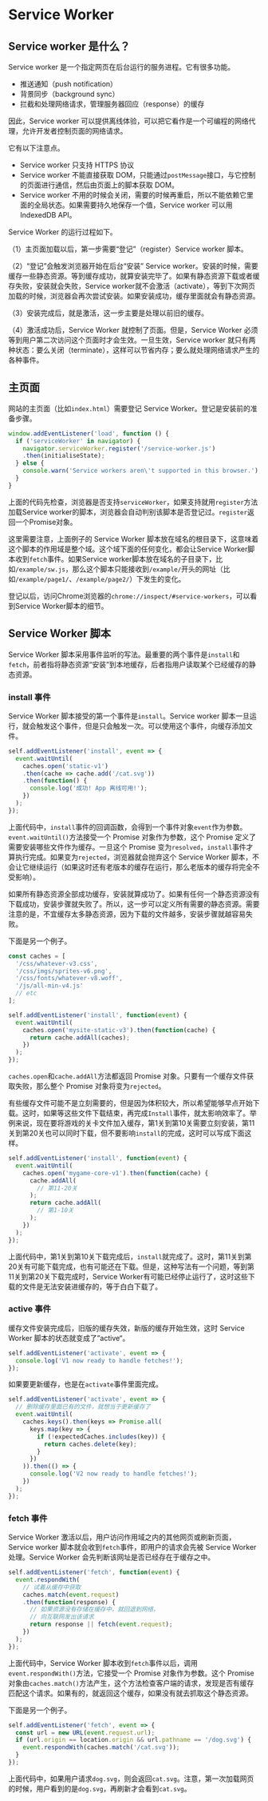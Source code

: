 
# Service Worker


## Service worker 是什么？

Service worker 是一个指定网页在后台运行的服务进程。它有很多功能。

- 推送通知（push notification）
- 背景同步（background sync）
- 拦截和处理网络请求，管理服务器回应（response）的缓存

因此，Service worker 可以提供离线体验，可以把它看作是一个可编程的网络代理，允许开发者控制页面的网络请求。

它有以下注意点。

- Service worker 只支持 HTTPS 协议
- Service worker 不能直接获取 DOM，只能通过`postMessage`接口，与它控制的页面进行通信，然后由页面上的脚本获取 DOM。
- Service worker 不用的时候会关闭，需要的时候再重启，所以不能依赖它里面的全局状态。如果需要持久地保存一个值，Service worker 可以用 IndexedDB API。

Service Worker 的运行过程如下。

（1）主页面加载以后，第一步需要“登记”（register）Service worker 脚本。

（2）“登记”会触发浏览器开始在后台“安装” Service worker。安装的时候，需要缓存一些静态资源。等到缓存成功，就算安装完毕了。如果有静态资源下载或者缓存失败，安装就会失败，Service worker就不会激活（activate），等到下次网页加载的时候，浏览器会再次尝试安装。如果安装成功，缓存里面就会有静态资源。

（3）安装完成后，就是激活，这一步主要是处理以前旧的缓存。

（4）激活成功后，Service Worker 就控制了页面。但是，Service Worker 必须等到用户第二次访问这个页面时才会生效。一旦生效，Service worker 就只有两种状态：要么关闭（terminate），这样可以节省内存；要么就处理网络请求产生的各种事件。

## 主页面

网站的主页面（比如`index.html`）需要登记 Service Worker。登记是安装前的准备步骤。

```javascript
window.addEventListener('load', function () {
  if ('serviceWorker' in navigator) {
    navigator.serviceWorker.register('/service-worker.js')
    .then(initialiseState);
  } else {
    console.warn('Service workers aren\'t supported in this browser.');
  }
}
```

上面的代码先检查，浏览器是否支持`serviceWorker`，如果支持就用`register`方法加载Service worker的脚本，浏览器会自动判别该脚本是否登记过。`register`返回一个Promise对象。

这里需要注意，上面例子的 Service Worker 脚本放在域名的根目录下，这意味着这个脚本的作用域是整个域。这个域下面的任何变化，都会让Service Worker脚本收到`fetch`事件。如果Service worker脚本放在域名的子目录下，比如`/example/sw.js`，那么这个脚本只能接收到`/example/`开头的网址（比如`/example/page1/`、`/example/page2/`）下发生的变化。

登记以后，访问Chrome浏览器的`chrome://inspect/#service-workers`，可以看到Service Worker脚本的细节。

## Service Worker 脚本

Service Worker 脚本采用事件监听的写法。最重要的两个事件是`install`和`fetch`，前者指将静态资源“安装”到本地缓存，后者指用户读取某个已经缓存的静态资源。

### install 事件

Service Worker 脚本接受的第一个事件是`install`。Service worker 脚本一旦运行，就会触发这个事件，但是只会触发一次。可以使用这个事件，向缓存添加文件。

```javascript
self.addEventListener('install', event => {
  event.waitUntil(
    caches.open('static-v1')
    .then(cache => cache.add('/cat.svg'))
    .then(function() {
      console.log('成功! App 离线可用!');
    })
  );
});
```

上面代码中，`install`事件的回调函数，会得到一个事件对象`event`作为参数。`event.waitUntil()`方法接受一个 Promise 对象作为参数，这个 Promise 定义了需要安装哪些文件作为缓存。一旦这个 Promise 变为`resolved`，`install`事件才算执行完成。如果变为`rejected`，浏览器就会抛弃这个 Service Worker 脚本，不会让它继续运行（如果这时还有老版本的缓存在运行，那么老版本的缓存将完全不受影响）。

如果所有静态资源全部成功缓存，安装就算成功了。如果有任何一个静态资源没有下载成功，安装步骤就失败了。所以，这一步可以定义所有需要的静态资源。需要注意的是，不宜缓存太多静态资源，因为下载的文件越多，安装步骤就越容易失败。

下面是另一个例子。

```javascript
const caches = [
  '/css/whatever-v3.css',
  '/css/imgs/sprites-v6.png',
  '/css/fonts/whatever-v8.woff',
  '/js/all-min-v4.js'
  // etc
];

self.addEventListener('install', function(event) {
  event.waitUntil(
    caches.open('mysite-static-v3').then(function(cache) {
      return cache.addAll(caches);
    })
  );
});
```

`caches.open`和`cache.addAll`方法都返回 Promise 对象。只要有一个缓存文件获取失败，那么整个 Promise 对象将变为`rejected`。

有些缓存文件可能不是立刻需要的，但是因为体积较大，所以希望能够早点开始下载。这时，如果等这些文件下载结束，再完成`Install`事件，就太影响效率了。举例来说，现在要将游戏的关卡文件加入缓存，第1关到第10关需要立刻安装，第11关到第20关也可以同时下载，但不要影响`install`的完成，这时可以写成下面这样。

```javascript
self.addEventListener('install', function(event) {
  event.waitUntil(
    caches.open('mygame-core-v1').then(function(cache) {
      cache.addAll(
        // 第11-20关
      );
      return cache.addAll(
        // 第1-10关
      );
    })
  );
});
```

上面代码中，第1关到第10关下载完成后，`install`就完成了。这时，第11关到第20关有可能下载完成，也有可能还在下载。但是，这种写法有一个问题，等到第11关到第20关下载完成时，Service Worker有可能已经停止运行了，这时这些下载的文件是无法安装进缓存的，等于白白下载了。

### active 事件

缓存文件安装完成后，旧版的缓存失效，新版的缓存开始生效，这时 Service Worker 脚本的状态就变成了”active“。

```javascript
self.addEventListener('activate', event => {
  console.log('V1 now ready to handle fetches!');
});
```

如果要更新缓存，也是在`activate`事件里面完成。

```javascript
self.addEventListener('activate', event => {
  // 删除缓存里面已有的文件，就想当于更新缓存了
  event.waitUntil(
    caches.keys().then(keys => Promise.all(
      keys.map(key => {
        if (!expectedCaches.includes(key)) {
          return caches.delete(key);
        }
      })
    )).then(() => {
      console.log('V2 now ready to handle fetches!');
    })
  );
});
```

### fetch 事件

Service Worker 激活以后，用户访问作用域之内的其他网页或刷新页面，Service worker 脚本就会收到`fetch`事件，即用户的请求会先被 Service Worker 处理。Service Worker 会先判断该网址是否已经存在于缓存之中。

```javascript
self.addEventListener('fetch', function(event) {
  event.respondWith(
    // 试着从缓存中获取
    caches.match(event.request)
    .then(function(response) {
      // 如果资源没有存储在缓存中，就回退到网络，
      // 向互联网发出该请求
      return response || fetch(event.request);
    })
  );
});
```

上面代码中，Service Worker 脚本收到`fetch`事件以后，调用`event.respondWith()`方法，它接受一个 Promise 对象作为参数。这个 Promise 对象由`caches.match()`方法产生，这个方法检查客户端的请求，发现是否有缓存匹配这个请求。如果有的，就返回这个缓存，如果没有就去抓取这个静态资源。

下面是另一个例子。

```javascript
self.addEventListener('fetch', event => {
  const url = new URL(event.request.url);
  if (url.origin == location.origin && url.pathname == '/dog.svg') {
    event.respondWith(caches.match('/cat.svg'));
  }
});
```

上面代码中，如果用户请求`dog.svg`，则会返回`cat.svg`。注意，第一次加载网页的时候，用户看到的是`dog.svg`，再刷新才会看到`cat.svg`。
